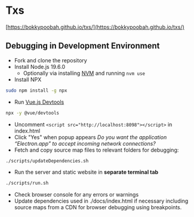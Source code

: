 # Txs

[https://bokkypoobah.github.io/txs/](https://bokkypoobah.github.io/txs/)

## Debugging in Development Environment

* Fork and clone the repository
* Install Node.js 19.6.0
    * Optionally via installing [NVM](https://github.com/nvm-sh/nvm) and running `nvm use`
* Install NPX
```bash
sudo npm install -g npx
```
* Run [Vue.js Devtools](https://devtools.vuejs.org/guide/installation.html#using-global-package)
```bash
npx -y @vue/devtools
```
* Uncomment `<script src="http://localhost:8098"></script>` in index.html
* Click "Yes" when popup appears _Do you want the application “Electron.app” to accept incoming network connections?_
* Fetch and copy source map files to relevant folders for debugging:
```bash
./scripts/updateDependencies.sh
```
* Run the server and static website in **separate terminal tab**
```bash
./scripts/run.sh
```
* Check browser console for any errors or warnings
* Update dependencies used in ./docs/index.html if necessary including source maps from a CDN for browser debugging using breakpoints. 
